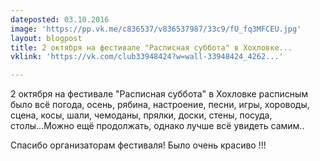 ```yaml
---
dateposted: 03.10.2016
image: 'https://pp.vk.me/c836537/v836537987/33c9/fU_fq3MFCEU.jpg'
layout: blogpost
title: 2 октября на фестивале "Расписная суббота" в Хохловке...
vklink: 'https://vk.com/club33948424?w=wall-33948424_4262...'

---
```

2 октября на фестивале "Расписная суббота" в Хохловке расписным было всё погода, осень, рябина, настроение, песни, игры, хороводы, сцена, косы, шали, чемоданы, прялки, доски, стены, посуда, столы...Можно ещё продолжать, однако лучше всё увидеть самим..
 
Спасибо организаторам фестиваля! Было очень красиво !!!
